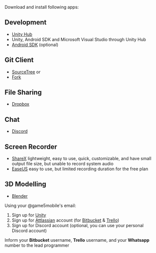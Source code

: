 Download and install following apps:
## Development
- [Unity Hub](https://public-cdn.cloud.unity3d.com/hub/prod/UnityHubSetup.exe)
- Unity, Android SDK and Microsoft Visual Studio through Unity Hub
- [Android SDK](https://developer.android.com/studio/) (optional)

## Git Client
- [SourceTree](https://www.sourcetreeapp.com/)
or
- [Fork](https://git-fork.com/)

## File Sharing
- [Dropbox](https://www.dropbox.com/install)

## Chat
- [Discord](https://discord.com/download)

## Screen Recorder
- [ShareX](https://getsharex.com/)
  lightweight, easy to use, quick, customizable, and have small output file size, but unable to record system audio
- [EaseUS](https://recorder.easeus.com/)
  easy to use, but limited recording duration for the free plan

## 3D Modelling
- [Blender](https://www.blender.org/download/)

Using your @game5mobile's email:
1. Sign up for [Unity](https://login.unity.com/en/sign-in)
2. Sign up for [Attlassian](https://id.atlassian.com/signup?continue=https%3A%2F%2Fid.atlassian.com%2Fstart%3FatlOrigin%3DeyJpIjoiYjJmYTk2YjgyMzUwNDc5MGFkY2Q3OTQyNjc0MmY2NjQiLCJwIjoid2FjLWdsb2JhbGRyb3Bkb3duIn0) account (for [Bitbucket](https://www.atlassian.com/software/bitbucket) & [Trello](http://www.trello.com/))
3. Sign up for Discord account (optional, you can use your personal Discord account)

Inform your **Bitbucket** username, **Trello** username, and your **Whatsapp** number to the lead programmer